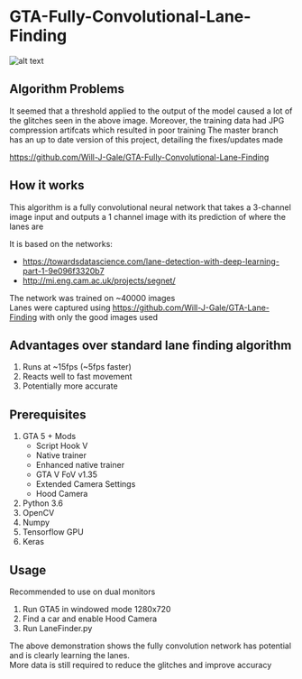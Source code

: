 # GTA-Fully-Convolutional-Lane-Finding
![alt text](https://github.com/Will-J-Gale/GTA-Fully-Convolutional-Lane-Finding/blob/master/Images/Conv%20Lane%20HALF%20SIZE.gif)  

## Algorithm Problems
It seemed that a threshold applied to the output of the model caused a lot of the glitches seen in the above image.
Moreover, the training data had JPG compression artifcats which resulted in poor training
The master branch has an up to date version of this project, detailing the fixes/updates made  

https://github.com/Will-J-Gale/GTA-Fully-Convolutional-Lane-Finding

## How it works
This algorithm is a fully convolutional neural network that takes a 3-channel image input and outputs a 1 channel image with its prediction of where the lanes are  

It is based on the networks:
   * https://towardsdatascience.com/lane-detection-with-deep-learning-part-1-9e096f3320b7
   * http://mi.eng.cam.ac.uk/projects/segnet/

The network was trained on ~40000 images   
Lanes were captured using https://github.com/Will-J-Gale/GTA-Lane-Finding with only the good images used

## Advantages over standard lane finding algorithm
   1. Runs at ~15fps (~5fps faster)
   2. Reacts well to fast movement
   3. Potentially more accurate 
   
## Prerequisites 
1. GTA 5 + Mods
   * Script Hook V
   * Native trainer
   * Enhanced native trainer
   * GTA V FoV v1.35
   * Extended Camera Settings
   * Hood Camera 
2. Python 3.6
3. OpenCV
4. Numpy
5. Tensorflow GPU
6. Keras

## Usage
Recommended to use on dual monitors
1. Run GTA5 in windowed mode 1280x720
2. Find a car and enable Hood Camera
3. Run LaneFinder.py

   
The above demonstration shows the fully convolution network has potential and is clearly learning the lanes.  
More data is still required to reduce the glitches and improve accuracy
